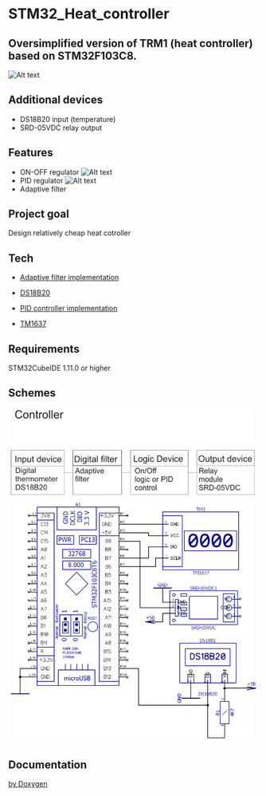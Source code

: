 # STM32_Heat_controller

## Oversimplified version of TRM1 (heat controller) based on STM32F103C8. 

![Alt text](Docs/Heat_controller.jpg)

## Additional devices

- DS18B20 input (temperature)
- SRD-05VDC relay output

## Features

- ON-OFF regulator
![Alt text](Docs/ON_OFF.jpg)
- PID regulator
![Alt text](Docs/PID.jpg)
- Adaptive filter

## Project goal

Design relatively cheap heat cotroller

## Tech

- [Adaptive filter implementation](https://alexgyver.ru/lessons/pid/)

- [DS18B20](https://github.com/vtx22/STM32-DS18B20)

- [PID controller implementation](https://alexgyver.ru/lessons/pid/)

- [TM1637](https://github.com/UsefulElectronics/stm32-tm1637-library)

## Requirements

STM32CubeIDE 1.11.0 or higher

## Schemes

![Alt text](Docs/Structure.png)
![Alt text](Docs/Scheme.png)

## Documentation

[by Doxygen](Docs)